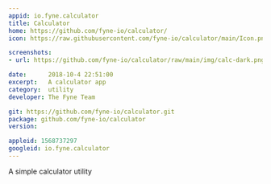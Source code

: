 ```yaml
---
appid: io.fyne.calculator
title: Calculator
home: https://github.com/fyne-io/calculator/
icon: https://raw.githubusercontent.com/fyne-io/calculator/main/Icon.png

screenshots:
- url: https://github.com/fyne-io/calculator/raw/main/img/calc-dark.png

date:      2018-10-4 22:51:00
excerpt:   A calculator app
category:  utility
developer: The Fyne Team

git: https://github.com/fyne-io/calculator.git
package: github.com/fyne-io/calculator
version: 

appleid: 1568737297
googleid: io.fyne.calculator
---
```


A simple calculator utility


